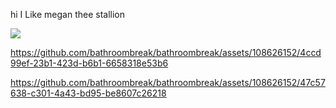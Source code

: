 hi I Like megan thee stallion

![](https://i.postimg.cc/rwvW1nXn/20240704-204955.png)

https://github.com/bathroombreak/bathroombreak/assets/108626152/4ccd99ef-23b1-423d-b6b1-6658318e53b6

https://github.com/bathroombreak/bathroombreak/assets/108626152/47c57638-c301-4a43-bd95-be8607c26218


